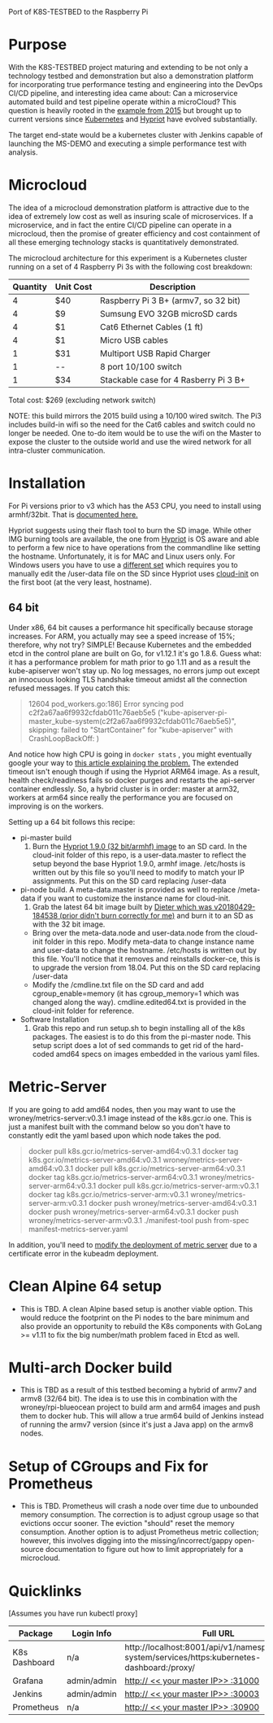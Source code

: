 
Port of K8S-TESTBED to the Raspberry Pi

# Purpose
With the K8S-TESTBED project maturing and extending to be not only a technology testbed
and demonstration but also a demonstration platform for incorporating true performance
testing and engineering into the DevOps CI/CD pipeline, and interesting idea came about:
Can a microservice automated build and test pipeline operate within a microCloud?  This question
is heavily rooted in the [example from 2015](https://kubernetes.io/blog/2015/12/creating-raspberry-pi-cluster-running/)
but brought up to current versions since [Kubernetes](https://kubernetes.io) and [Hypriot](https://hypriot.com) have evolved substantially.

The target end-state would be a kubernetes cluster with Jenkins capable of launching the MS-DEMO and executing a simple performance test with analysis.

# Microcloud

The idea of a microcloud demonstration platform is attractive due to the idea of extremely low cost
as well as insuring scale of microservices.  If a microservice, and in fact the entire CI/CD pipeline
can operate in a microcloud, then the promise of greater efficiency and cost containment of all these
emerging technology stacks is quantitatively demonstrated.

The microcloud architecture for this experiment is a Kubernetes cluster running on a set
of 4 Raspberry Pi 3s with the following cost breakdown:

Quantity | Unit Cost | Description
------- | -------- | -----------------------------------------------
4|$40| Raspberry Pi 3 B+ (armv7, so 32 bit)
4|$9| Sumsung EVO 32GB microSD cards
4|$1| Cat6 Ethernet Cables (1 ft)
4|$1| Micro USB cables
1|$31| Multiport USB Rapid Charger
1|--| 8 port 10/100 switch
1|$34| Stackable case for 4 Rasberry Pi 3 B+

Total cost: $269 (excluding network switch)

NOTE: this build mirrors the 2015 build using a 10/100 wired switch.  The Pi3 includes build-in wifi so the need
for the Cat6 cables and switch could no longer be needed.  One to-do item would be to use the wifi on the Master to
expose the cluster to the outside world and use the wired network for all intra-cluster communication.

# Installation

For  Pi versions prior to v3 which has the A53 CPU, you need to install using armhf/32bit.  That is [documented here.](32bit.md)


Hypriot suggests using their flash tool to burn the SD image.  While other IMG burning tools are available,
the one from [Hypriot](https://github.com/hypriot/flash) is OS aware and able to perform a few nice to have operations from the commandline like
setting the hostname.  Unfortunately, it is for MAC and Linux users only.  For Windows users you have to use a [different set](https://blog.hypriot.com/getting-started-with-docker-and-windows-on-the-raspberry-pi/) which requires you to manually edit the /user-data file on the SD since Hypriot uses [cloud-init](https://cloud-init.io) on the first boot (at the very least, hostname).


## 64 bit
Under x86, 64 bit causes a performance hit specifically because storage increases.  For ARM, you actually may see a speed increase of 15%; therefore, why not try?  SIMPLE!  Because Kubernetes and the embedded etcd in the control plane are built on Go, for v1.12.1 it's go 1.8.6.  Guess what: it has a performance problem for math prior to go 1.11 and as a result the kube-apiserver won't stay up.  No log messages, no errors jump out except an innocuous looking TLS handshake timeout amidst all the connection refused messages.  If you catch this:
 >12604 pod_workers.go:186] Error syncing pod c2f2a67aa6f9932cfdab011c76aeb5e5 ("kube-apiserver-pi-master_kube-system(c2f2a67aa6f9932cfdab011c76aeb5e5)", skipping: failed to "StartContainer" for "kube-apiserver" with CrashLoopBackOff: )

And notice how high CPU is going in `docker stats` , you might eventually google your way to [this article explaining the problem.](https://gitlab.com/daylight/kubernetes/commit/05876fa66a2d465d5181e3ef744dbfd05ad5ec48)  The extended timeout isn't enough though if using the Hypriot ARM64 image.  As a result, health check/readiness fails so docker purges and restarts the api-server container endlessly.  So, a hybrid cluster is in order:  master at arm32, workers at arm64 since really the performance you are focused on improving is on the workers.

Setting up a 64 bit follows this recipe:
- pi-master build
  1.  Burn the [Hypriot 1.9.0 (32 bit/armhf) image](http://blog.hypriot.com/downloads/) to an SD card.  In the cloud-init folder of this repo, is a user-data.master to reflect the setup beyond the base Hypriot 1.9.0, armhf image.  /etc/hosts is written out by this file so you'll need to modify to match your IP assignments.  Put this on the SD card replacing /user-data
- pi-node build.  A meta-data.master is provided as well to replace /meta-data if you want to customize the instance name for cloud-init.
  1.  Grab the latest 64 bit image built by [Dieter which was v20180429-184538 (prior didn't burn correctly for me)](https://github.com/DieterReuter/image-builder-rpi64/releases/tag/v20180429-184538)  and burn it to an SD as with the 32 bit image.  
    - Bring over the meta-data.node and user-data.node from the cloud-init folder in this repo.  Modify meta-data to change instance name and user-data to change the hostname.  /etc/hosts is written out by this file.  You'll notice that it removes and reinstalls docker-ce, this is to upgrade the version from 18.04.  Put this on the SD card replacing /user-data
    - Modify the /cmdline.txt file on the SD card and add cgroup_enable=memory (it has cgroup_memory=1 which was changed along the way).  cmdline.edited64.txt is provided in the cloud-init folder for reference.
- Software Installation
  1.  Grab this repo and run setup.sh to begin installing all of the k8s packages.  The easiest is to do this from the pi-master node.  This setup script does a lot of sed commands to get rid of the hard-coded amd64 specs on images embedded in the various yaml files.

# Metric-Server
If you are going to add amd64 nodes, then you may want to use the wroney/metrics-server:v0.3.1 image instead of the k8s.gcr.io one.  This is just a manifest built with the command below so you don't have to constantly edit the yaml based upon which node takes the pod.

>docker pull k8s.gcr.io/metrics-server-amd64:v0.3.1
>docker tag k8s.gcr.io/metrics-server-amd64:v0.3.1 wroney/metrics-server-amd64:v0.3.1
>docker pull k8s.gcr.io/metrics-server-arm64:v0.3.1
>docker tag k8s.gcr.io/metrics-server-arm64:v0.3.1 wroney/metrics-server-arm64:v0.3.1
>docker pull k8s.gcr.io/metrics-server-arm:v0.3.1
>docker tag k8s.gcr.io/metrics-server-arm:v0.3.1 wroney/metrics-server-arm:v0.3.1
>docker push wroney/metrics-server-amd64:v0.3.1
>docker push wroney/metrics-server-arm64:v0.3.1
>docker push wroney/metrics-server-arm:v0.3.1
>./manifest-tool push from-spec manifest-metrics-server.yaml

In addition, you'll need to [modify the deployment of metric server](https://stackoverflow.com/questions/53392609/unable-to-fully-collect-metrics-when-installing-metric-server) due to a certificate error in the kubeadm deployment.  


# Clean Alpine 64 setup
- This is TBD.  A clean Alpine based setup is another viable option.  This would reduce the footprint on the Pi nodes to the bare minimum and also provide an opportunity to rebuild the K8s components with GoLang >= v1.11 to fix the big number/math problem faced in Etcd as well.

# Multi-arch Docker build
- This is TBD as a result of this testbed becoming a hybrid of armv7 and armv8 (32/64 bit).  The idea is to use this in combination with the wroney/rpi-blueocean project to build arm and arm64 images and push them to docker hub.  This will allow a true arm64 build of Jenkins instead of running the armv7 version (since it's just a Java app) on the armv8 nodes.

# Setup of CGroups and Fix for Prometheus
- This is TBD.  Prometheus will crash a node over time due to unbounded memory consumption.  The correction is to adjust cgroup usage so that evictions occur sooner.  The eviction "should" reset the memory consumption.  Another option is to adjust Prometheus metric collection; however, this involves digging into the missing/incorrect/gappy open-source documentation to figure out how to limit appropriately for a microcloud.

# Quicklinks
[Assumes you have run kubectl proxy]

Package | Login Info | Full URL
------- | ---------- | -----------------------------------
K8s Dashboard | n/a | http://localhost:8001/api/v1/namespaces/kube-system/services/https:kubernetes-dashboard:/proxy/
Grafana | admin/admin | [http:// << your master IP>> :31000](http://192.168.10.20:31000)
Jenkins | admin/admin | [http:// << your master IP>> :30003](http://192.168.10.20:30003)
Prometheus | n/a | [http:// << your master IP>> :30900](http://192.168.10.20:30900)
